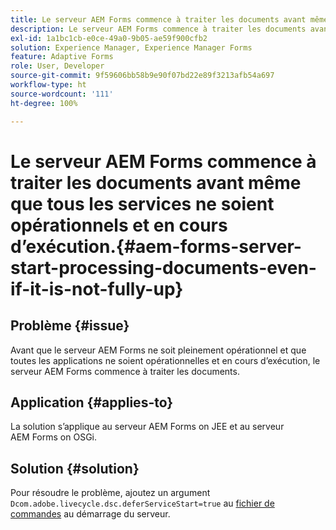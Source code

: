 ```yaml
---
title: Le serveur AEM Forms commence à traiter les documents avant même que tous les services ne soient opérationnels et en cours d’exécution.
description: Le serveur AEM Forms commence à traiter les documents avant même que tous les services ne soient opérationnels et en cours d’exécution sur le serveur JEE et le serveur OSGi.
exl-id: 1a1bc1cb-e0ce-49a0-9b05-ae59f900cfb2
solution: Experience Manager, Experience Manager Forms
feature: Adaptive Forms
role: User, Developer
source-git-commit: 9f59606bb58b9e90f07bd22e89f3213afb54a697
workflow-type: ht
source-wordcount: '111'
ht-degree: 100%

---
```


# Le serveur AEM Forms commence à traiter les documents avant même que tous les services ne soient opérationnels et en cours d’exécution.{#aem-forms-server-start-processing-documents-even-if-it-is-not-fully-up}

## Problème {#issue}

<!--When user restarts AEM Forms server, the current calling processes or services still continue such as rendering PDF documents and more. It causes the restart of the AEM Forms server to not startup correctly.-->

Avant que le serveur AEM Forms ne soit pleinement opérationnel et que toutes les applications ne soient opérationnelles et en cours d’exécution, le serveur AEM Forms commence à traiter les documents.


## Application {#applies-to}

La solution s’applique au serveur AEM Forms on JEE et au serveur AEM Forms on OSGi.

## Solution {#solution}

Pour résoudre le problème, ajoutez un argument `Dcom.adobe.livecycle.dsc.deferServiceStart=true` au [fichier de commandes](https://experienceleague.adobe.com/fr/docs/experience-manager-65/content/implementing/deploying/deploying/command-line-start-and-stop#windows-platform-start-bat-script-example) au démarrage du serveur.

